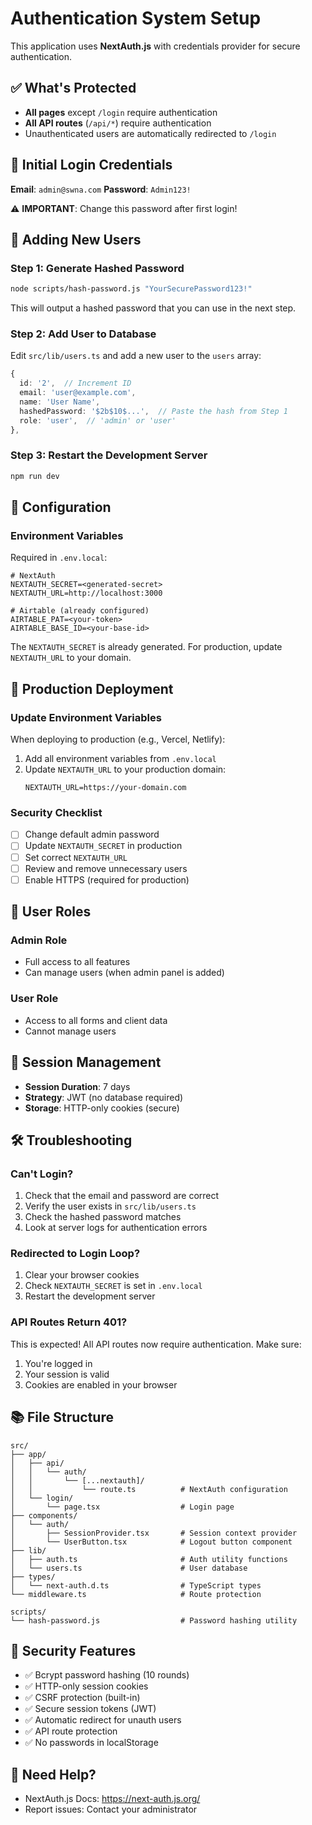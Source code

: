 # Authentication System Setup

This application uses **NextAuth.js** with credentials provider for secure authentication.

## ✅ What's Protected

- **All pages** except `/login` require authentication
- **All API routes** (`/api/*`) require authentication
- Unauthenticated users are automatically redirected to `/login`

## 🔐 Initial Login Credentials

**Email**: `admin@swna.com`
**Password**: `Admin123!`

⚠️ **IMPORTANT**: Change this password after first login!

## 👥 Adding New Users

### Step 1: Generate Hashed Password

```bash
node scripts/hash-password.js "YourSecurePassword123!"
```

This will output a hashed password that you can use in the next step.

### Step 2: Add User to Database

Edit `src/lib/users.ts` and add a new user to the `users` array:

```typescript
{
  id: '2',  // Increment ID
  email: 'user@example.com',
  name: 'User Name',
  hashedPassword: '$2b$10$...',  // Paste the hash from Step 1
  role: 'user',  // 'admin' or 'user'
},
```

### Step 3: Restart the Development Server

```bash
npm run dev
```

## 🔧 Configuration

### Environment Variables

Required in `.env.local`:

```env
# NextAuth
NEXTAUTH_SECRET=<generated-secret>
NEXTAUTH_URL=http://localhost:3000

# Airtable (already configured)
AIRTABLE_PAT=<your-token>
AIRTABLE_BASE_ID=<your-base-id>
```

The `NEXTAUTH_SECRET` is already generated. For production, update `NEXTAUTH_URL` to your domain.

## 🚀 Production Deployment

### Update Environment Variables

When deploying to production (e.g., Vercel, Netlify):

1. Add all environment variables from `.env.local`
2. Update `NEXTAUTH_URL` to your production domain:
   ```
   NEXTAUTH_URL=https://your-domain.com
   ```

### Security Checklist

- [ ] Change default admin password
- [ ] Update `NEXTAUTH_SECRET` in production
- [ ] Set correct `NEXTAUTH_URL`
- [ ] Review and remove unnecessary users
- [ ] Enable HTTPS (required for production)

## 🔑 User Roles

### Admin Role
- Full access to all features
- Can manage users (when admin panel is added)

### User Role
- Access to all forms and client data
- Cannot manage users

## 📝 Session Management

- **Session Duration**: 7 days
- **Strategy**: JWT (no database required)
- **Storage**: HTTP-only cookies (secure)

## 🛠 Troubleshooting

### Can't Login?

1. Check that the email and password are correct
2. Verify the user exists in `src/lib/users.ts`
3. Check the hashed password matches
4. Look at server logs for authentication errors

### Redirected to Login Loop?

1. Clear your browser cookies
2. Check `NEXTAUTH_SECRET` is set in `.env.local`
3. Restart the development server

### API Routes Return 401?

This is expected! All API routes now require authentication. Make sure:
1. You're logged in
2. Your session is valid
3. Cookies are enabled in your browser

## 📚 File Structure

```
src/
├── app/
│   ├── api/
│   │   └── auth/
│   │       └── [...nextauth]/
│   │           └── route.ts          # NextAuth configuration
│   └── login/
│       └── page.tsx                  # Login page
├── components/
│   └── auth/
│       ├── SessionProvider.tsx       # Session context provider
│       └── UserButton.tsx            # Logout button component
├── lib/
│   ├── auth.ts                       # Auth utility functions
│   └── users.ts                      # User database
├── types/
│   └── next-auth.d.ts                # TypeScript types
└── middleware.ts                     # Route protection

scripts/
└── hash-password.js                  # Password hashing utility
```

## 🔐 Security Features

- ✅ Bcrypt password hashing (10 rounds)
- ✅ HTTP-only session cookies
- ✅ CSRF protection (built-in)
- ✅ Secure session tokens (JWT)
- ✅ Automatic redirect for unauth users
- ✅ API route protection
- ✅ No passwords in localStorage

## 📖 Need Help?

- NextAuth.js Docs: https://next-auth.js.org/
- Report issues: Contact your administrator
